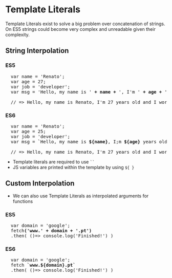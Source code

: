 # Template Literals

Template Literals exist to solve a big problem over concatenation of strings. On ES5 strings could become very complex and unreadable given their complexity.


## String Interpolation

### ES5
<pre>
  var name = 'Renato';
  var age = 27;
  var job = 'developer';
  var msg = 'Hello, my name is ' <b>+ name +</b> ', I'm ' <b>+ age +</b> ' years old and I work as a ' <b>+ job +</b> '.';

  // => Hello, my name is Renato, I'm 27 years old and I work as a developer.
</pre>

### ES6
<pre>
  var name = 'Renato';
  var age = 25;
  var job = 'developer';
  var msg = <b>`</b>Hello, my name is <b>${name}</b>, I;m <b>${age}</b> years old ad I work as a <b>${job}</b><b>`</b>

  // => Hello, my name is Renato, I'm 27 years old and I work as a developer.
</pre>

- Template literals are required to use ` `` `
- JS variables are printed within the template by using `${ }`

## Custom Interpolation

- We can also use Template Literals as interpolated arguments for functions

### ES5
<pre>
  var domain = 'google';
  fetch<b>('www.' + domain + '.pt')</b>
  .then( ()=> console.log('Finished!') )
</pre>

### ES6
<pre>
  var domain = 'google';
  fetch <b>`www.${domain}.pt`</b>
  .then( ()=> console.log('Finished!') )
</pre>

